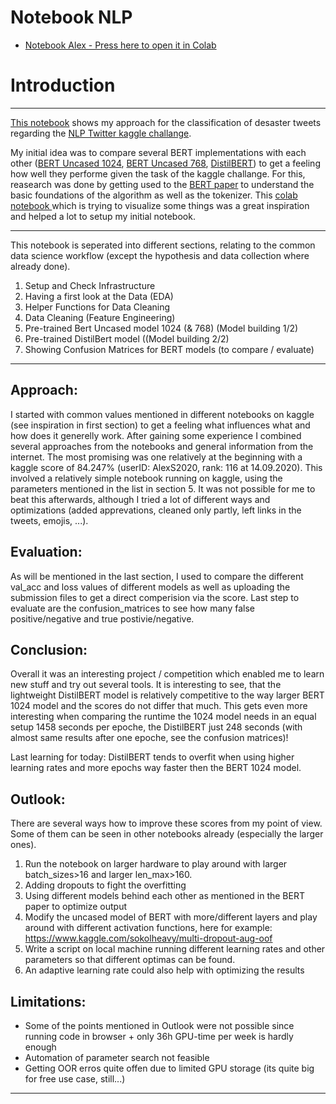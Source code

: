 # Notebook NLP
* [Notebook Alex - Press here to open it in Colab](https://colab.research.google.com/github/DataScience-WINM2020/NLP_Kaggle_Challange/blob/alex/nlp_V0.1.ipynb)


# Introduction

---
[This notebook](https://www.kaggle.com/alexs2020/bert-1024-and-distilbert-comparison) shows my approach for the classification of desaster tweets regarding the [NLP Twitter kaggle challange]( https://www.kaggle.com/c/nlp-getting-started/overview).

My initial idea was to compare several BERT implementations with each other ([BERT Uncased 1024](https://tfhub.dev/tensorflow/bert_en_uncased_L-24_H-1024_A-16/2), [BERT Uncased 768](https://tfhub.dev/tensorflow/bert_en_uncased_L-12_H-768_A-12/2), [DistilBERT](https://huggingface.co/distilbert-base-uncased)) to get a feeling how well they performe given the task of the kaggle challange. For this, reasearch was done by getting used to the [BERT paper](https://arxiv.org/pdf/1810.04805v2.pdf) to understand the basic foundations of the algorithm as well as the tokenizer. This [colab notebook ](https://colab.research.google.com/github/jalammar/jalammar.github.io/blob/master/notebooks/bert/A_Visual_Notebook_to_Using_BERT_for_the_First_Time.ipynb#scrollTo=q1InADgf5xm2) which is trying to visualize some things was a great inspiration and helped a lot to setup my initial notebook.

---
This notebook is seperated into different sections, relating to the common data science workflow (except the hypothesis and data collection where already done). 

1.   Setup and Check Infrastructure
2.   Having a first look at the Data (EDA)
3.   Helper Functions for Data Cleaning
4.   Data Cleaning (Feature Engineering)
5.   Pre-trained Bert Uncased model 1024 (& 768) (Model building 1/2)
6.   Pre-trained DistilBert model ((Model building 2/2)
7.   Showing Confusion Matrices for BERT models (to compare / evaluate)

---


## Approach:

I started with common values mentioned in different notebooks on kaggle (see inspiration in first section) to get a feeling what influences what and how does it generelly work. After gaining some experience I combined several approaches from the notebooks and general information from the internet. The most promising was one relatively at the beginning with a kaggle score of 84.247% (userID: AlexS2020, rank: 116 at 14.09.2020). This involved a relatively simple notebook running on kaggle, using the parameters mentioned in the list in section 5. It was not possible for me to beat this afterwards, although I tried a lot of different ways and optimizations (added apprevations, cleaned only partly, left links in the tweets, emojis, ...).

## Evaluation:
As will be mentioned in the last section, I used to compare the different val_acc and loss values of different models as well as uploading the submission files to get a direct comperision via the score. Last step to evaluate are the confusion_matrices to see how many false positive/negative and true postivie/negative.

## Conclusion:
Overall it was an interesting project / competition which enabled me to learn new stuff and try out several tools. It is interesting to see, that the lightweight DistilBERT model is relatively competitive to the way larger BERT 1024 model and the scores do not differ that much. This gets even more interesting when comparing the runtime the 1024 model needs in an equal setup 1458 seconds per epoche, the DistilBERT just 248 seconds (with almost same results after one epoche, see the confusion matrices)!

Last learning for today: DistilBERT tends to overfit when using higher learning rates and more epochs way faster then the BERT 1024 model.

## Outlook:
There are several ways how to improve these scores from my point of view. Some of them can be seen in other notebooks already (especially the larger ones).

1.   Run the notebook on larger hardware to play around with larger batch_sizes>16 and larger len_max>160.
2.   Adding dropouts to fight the overfitting
3.   Using different models behind each other as mentioned in the BERT paper to optimize output
4.   Modify the uncased model of BERT with more/different layers and play around with different activation functions, here for example: https://www.kaggle.com/sokolheavy/multi-dropout-aug-oof
5.   Write a script on local machine running different learning rates and other parameters so that different optimas can be found. 
6.   An adaptive learning rate could also help with optimizing the results

## Limitations:
- Some of the points mentioned in Outlook were not possible since running code in browser + only 36h GPU-time per week is hardly enough
- Automation of parameter search not feasible
- Getting OOR erros quite offen due to limited GPU storage (its quite big for free use case, still...)

---
